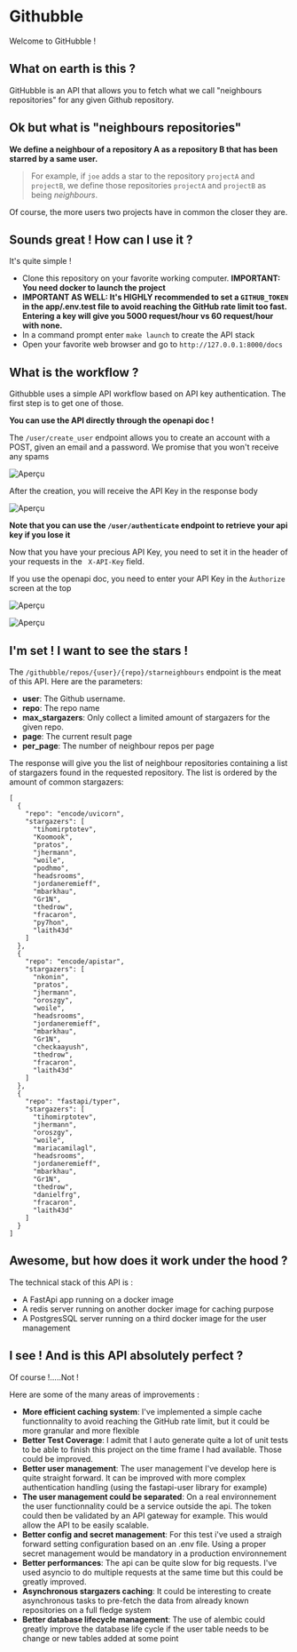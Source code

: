 # Githubble

Welcome to GitHubble !

## What on earth is this ?
GitHubble is an API that allows you to fetch what we call "neighbours repositories" for any given Github repository.

## Ok but what is "neighbours repositories"
**We define a neighbour of a repository A as a repository B that has been starred by a same user.**

> For example, if `joe` adds a star to the repository `projectA` and `projectB`, we define those repositories `projectA` and `projectB` as being *neighbours*.
> 

Of course, the more users two projects have in common the closer they are.

## Sounds great ! How can I use it ?
It's quite simple !
- Clone this repository on your favorite working computer. **IMPORTANT: You need docker to launch the project**
- **IMPORTANT AS WELL: It's HIGHLY recommended to set a ```GITHUB_TOKEN``` in the app/.env.test file to avoid reaching the GitHub rate limit too fast. Entering a key will give you 5000 request/hour vs 60 request/hour with none.**
- In a command prompt enter ```make launch``` to create the API stack
- Open your favorite web browser and go to ```http://127.0.0.1:8000/docs```

## What is the workflow ?
Githubble uses a simple API workflow based on API key authentication. The first step is to get one of those.

**You can use the API directly through the openapi doc !**

The ```/user/create_user``` endpoint allows you to create an account with a POST, given an email and a password. We promise that you won't receive any spams

![Aperçu](assets/screen1.png)

After the creation, you will receive the API Key in the response body

![Aperçu](assets/screen2.png)

**Note that you can use the ```/user/authenticate``` endpoint to retrieve your api key if you lose it**

Now that you have your precious API Key, you need to set it in the header of your requests in the ``` X-API-Key``` field.

If you use the openapi doc, you need to enter your API Key in the ``Àuthorize`` screen at the top

![Aperçu](assets/screen3.png)

![Aperçu](assets/screen4.png)

## I'm set ! I want to see the stars !
The ```/githubble/repos/{user}/{repo}/starneighbours``` endpoint is the meat of this API. Here are the parameters:
- **user**: The Github username.
- **repo**: The repo name
- **max_stargazers**: Only collect a limited amount of stargazers for the given repo.
- **page**: The current result page
- **per_page**: The number of neighbour repos per page

The response will give you the list of neighbour repositories containing a list of stargazers found in the requested repository.
The list is ordered by the amount of common stargazers:

```
[
  {
    "repo": "encode/uvicorn",
    "stargazers": [
      "tihomirptotev",
      "Koomook",
      "pratos",
      "jhermann",
      "woile",
      "podhmo",
      "headsrooms",
      "jordaneremieff",
      "mbarkhau",
      "Gr1N",
      "thedrow",
      "fracaron",
      "py7hon",
      "laith43d"
    ]
  },
  {
    "repo": "encode/apistar",
    "stargazers": [
      "nkonin",
      "pratos",
      "jhermann",
      "oroszgy",
      "woile",
      "headsrooms",
      "jordaneremieff",
      "mbarkhau",
      "Gr1N",
      "checkaayush",
      "thedrow",
      "fracaron",
      "laith43d"
    ]
  },
  {
    "repo": "fastapi/typer",
    "stargazers": [
      "tihomirptotev",
      "jhermann",
      "oroszgy",
      "woile",
      "mariacamilagl",
      "headsrooms",
      "jordaneremieff",
      "mbarkhau",
      "Gr1N",
      "thedrow",
      "danielfrg",
      "fracaron",
      "laith43d"
    ]
  }
]
```

## Awesome, but how does it work under the hood ?

The technical stack of this API is :
- A FastApi app running on a docker image
- A redis server running on another docker image for caching purpose
- A PostgresSQL server running on a third docker image for the user management

## I see ! And is this API absolutely perfect ?

Of course !.....Not !

Here are some of the many areas of improvements :

- **More efficient caching system**: I've implemented a simple cache functionnality to avoid reaching the GitHub rate limit, but it could be more granular and more flexible
- **Better Test Coverage**: I admit that I auto generate quite a lot of unit tests to be able to finish this project on the time frame I had available. Those could be improved.
- **Better user management**: The user management I've develop here is quite straight forward. It can be improved with more complex authentication handling (using the fastapi-user library for example)
- **The user management could be separated**: On a real environnement the user functionnality could be a service outside the api. The token could then be validated by an API gateway for example. This would allow the API to be easily scalable.
- **Better config and secret management**: For this test i've used a straigh forward setting configuration based on an .env file. Using a proper secret management would be mandatory in a production environnement
- **Better performances**: The api can be quite slow for big requests. I've used asyncio to do multiple requests at the same time but this could be greatly improved.
- **Asynchronous stargazers caching**: It could be interesting to create asynchronous tasks to pre-fetch the data from already known repositories on a full fledge system
- **Better database lifecycle management**: The use of alembic could greatly improve the database life cycle if the user table needs to be change or new tables added at some point
